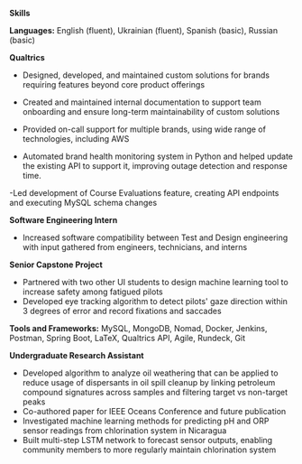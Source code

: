 **Skills**

**Languages:** English (fluent), Ukrainian (fluent), Spanish (basic), Russian (basic)

**Qualtrics**
- Designed, developed, and maintained custom solutions for brands requiring features beyond core product offerings

- Created and maintained internal documentation to support team onboarding and ensure long-term maintainability of custom solutions

- Provided on-call support for multiple brands, using wide range of technologies, including AWS

- Automated brand health monitoring system in Python and helped update the existing API to support it, improving outage detection and response time.

-Led development of Course Evaluations feature, creating API endpoints and executing MySQL schema changes



**Software Engineering Intern**
- Increased software compatibility between Test and Design engineering with input gathered from engineers, technicians, and interns


**Senior Capstone Project**
- Partnered with two other UI students to design machine learning tool to increase safety among fatigued pilots
- Developed eye tracking algorithm to detect pilots' gaze direction within 3 degrees of error and record fixations and saccades


**Tools and Frameworks:** MySQL, MongoDB, Nomad, Docker, Jenkins, Postman, Spring Boot, LaTeX, Qualtrics API, Agile, Rundeck, Git


**Undergraduate Research Assistant**
- Developed algorithm to analyze oil weathering that can be applied to reduce usage of dispersants in oil spill cleanup by linking petroleum compound signatures across samples and filtering target vs non-target peaks
- Co-authored paper for IEEE Oceans Conference and future publication
- Investigated machine learning methods for predicting pH and ORP sensor readings from chlorination system in Nicaragua
- Built multi-step LSTM network to forecast sensor outputs, enabling community members to more regularly maintain chlorination system